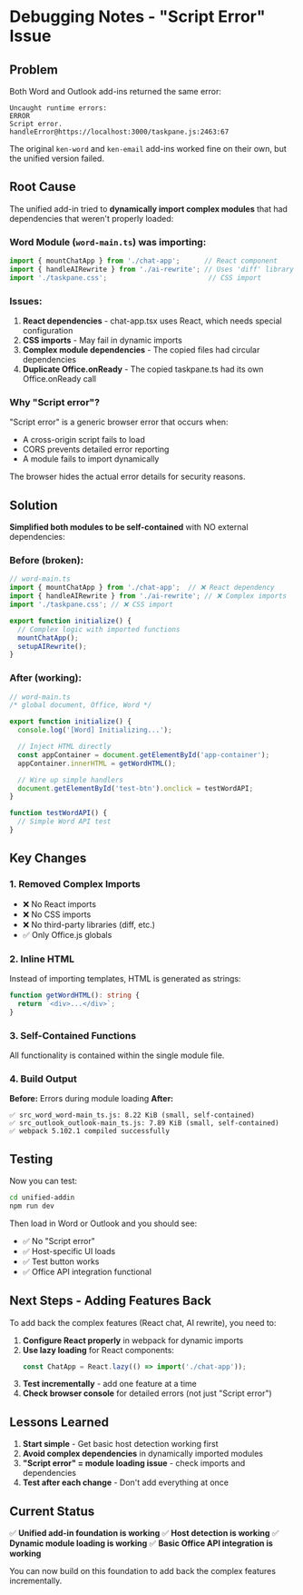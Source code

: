 # Debugging Notes - "Script Error" Issue

## Problem

Both Word and Outlook add-ins returned the same error:
```
Uncaught runtime errors:
ERROR
Script error.
handleError@https://localhost:3000/taskpane.js:2463:67
```

The original `ken-word` and `ken-email` add-ins worked fine on their own, but the unified version failed.

## Root Cause

The unified add-in tried to **dynamically import complex modules** that had dependencies that weren't properly loaded:

### Word Module (`word-main.ts`) was importing:
```typescript
import { mountChatApp } from './chat-app';      // React component
import { handleAIRewrite } from './ai-rewrite'; // Uses 'diff' library
import './taskpane.css';                         // CSS import
```

### Issues:
1. **React dependencies** - chat-app.tsx uses React, which needs special configuration
2. **CSS imports** - May fail in dynamic imports
3. **Complex module dependencies** - The copied files had circular dependencies
4. **Duplicate Office.onReady** - The copied taskpane.ts had its own Office.onReady call

### Why "Script error"?

"Script error" is a generic browser error that occurs when:
- A cross-origin script fails to load
- CORS prevents detailed error reporting
- A module fails to import dynamically

The browser hides the actual error details for security reasons.

## Solution

**Simplified both modules to be self-contained** with NO external dependencies:

### Before (broken):
```typescript
// word-main.ts
import { mountChatApp } from './chat-app';  // ❌ React dependency
import { handleAIRewrite } from './ai-rewrite'; // ❌ Complex imports
import './taskpane.css'; // ❌ CSS import

export function initialize() {
  // Complex logic with imported functions
  mountChatApp();
  setupAIRewrite();
}
```

### After (working):
```typescript
// word-main.ts
/* global document, Office, Word */

export function initialize() {
  console.log('[Word] Initializing...');

  // Inject HTML directly
  const appContainer = document.getElementById('app-container');
  appContainer.innerHTML = getWordHTML();

  // Wire up simple handlers
  document.getElementById('test-btn').onclick = testWordAPI;
}

function testWordAPI() {
  // Simple Word API test
}
```

## Key Changes

### 1. Removed Complex Imports
- ❌ No React imports
- ❌ No CSS imports
- ❌ No third-party libraries (diff, etc.)
- ✅ Only Office.js globals

### 2. Inline HTML
Instead of importing templates, HTML is generated as strings:
```typescript
function getWordHTML(): string {
  return `<div>...</div>`;
}
```

### 3. Self-Contained Functions
All functionality is contained within the single module file.

### 4. Build Output
**Before:** Errors during module loading
**After:**
```
✅ src_word_word-main_ts.js: 8.22 KiB (small, self-contained)
✅ src_outlook_outlook-main_ts.js: 7.89 KiB (small, self-contained)
✅ webpack 5.102.1 compiled successfully
```

## Testing

Now you can test:

```bash
cd unified-addin
npm run dev
```

Then load in Word or Outlook and you should see:
- ✅ No "Script error"
- ✅ Host-specific UI loads
- ✅ Test button works
- ✅ Office API integration functional

## Next Steps - Adding Features Back

To add back the complex features (React chat, AI rewrite), you need to:

1. **Configure React properly** in webpack for dynamic imports
2. **Use lazy loading** for React components:
   ```typescript
   const ChatApp = React.lazy(() => import('./chat-app'));
   ```
3. **Test incrementally** - add one feature at a time
4. **Check browser console** for detailed errors (not just "Script error")

## Lessons Learned

1. **Start simple** - Get basic host detection working first
2. **Avoid complex dependencies** in dynamically imported modules
3. **"Script error" = module loading issue** - check imports and dependencies
4. **Test after each change** - Don't add everything at once

## Current Status

✅ **Unified add-in foundation is working**
✅ **Host detection is working**
✅ **Dynamic module loading is working**
✅ **Basic Office API integration is working**

You can now build on this foundation to add back the complex features incrementally.
